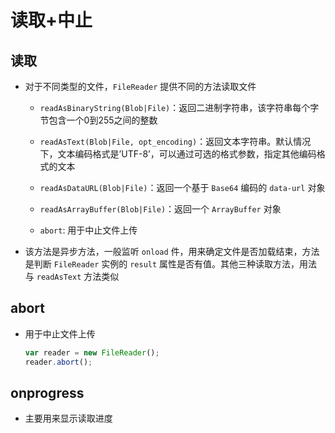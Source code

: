 # 读取+中止

## 读取

+ 对于不同类型的文件，`FileReader` 提供不同的方法读取文件

  + `readAsBinaryString(Blob|File)`：返回二进制字符串，该字符串每个字节包含一个0到255之间的整数

  + `readAsText(Blob|File, opt_encoding)`：返回文本字符串。默认情况下，文本编码格式是’UTF-8’，可以通过可选的格式参数，指定其他编码格式的文本

  + `readAsDataURL(Blob|File)`：返回一个基于 `Base64` 编码的 `data-url` 对象

  + `readAsArrayBuffer(Blob|File)`：返回一个 `ArrayBuffer` 对象

  + `abort`: 用于中止文件上传

+ 该方法是异步方法，一般监听 `onload` 件，用来确定文件是否加载结束，方法是判断 `FileReader` 实例的 `result` 属性是否有值。其他三种读取方法，用法与 `readAsText` 方法类似

## abort

+ 用于中止文件上传

    ```js
    var reader = new FileReader();
    reader.abort();
    ```

## onprogress

+ 主要用来显示读取进度
